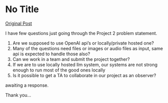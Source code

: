 # No Title

[Original Post](https://discourse.onlinedegree.iitm.ac.in/t/169029/24)

<p>I have few questions just going through the Project 2 problem statement.</p>
<ol>
<li>Are we supposed to use OpenAI api’s or locally/private hosted one?</li>
<li>Many of the questions need files or images or audio files as input, same api is expected to handle those also?</li>
<li>Can we work in a team and submit the project together?</li>
<li>If we are to use locally hosted llm system, our systems are not strong enough to run most of the good ones locally</li>
<li>Is it possible to get a TA to collaborate in our project as an observer?</li>
</ol>
<p>awaiting a response.</p>
<p>Thank you…</p>